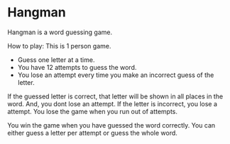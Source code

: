 # Hangman
Hangman is a word guessing game.

How to play:
This is 1 person game.
- Guess one letter at a time.
- You have 12 attempts to guess the word.
- You lose an attempt every time you make an incorrect guess of the letter.

If the guessed letter is correct, that letter will be shown in all places in the word. And, you dont lose an attempt.
If the letter is incorrect, you lose a attempt. You lose the game when you run out of attempts.

You win the game when you have guessed the word correctly. You can either guess a letter per attempt or guess the whole word.


